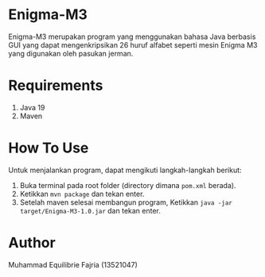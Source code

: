 # Enigma-M3
Enigma-M3 merupakan program yang menggunakan bahasa Java berbasis GUI yang dapat mengenkripsikan 26 huruf alfabet seperti mesin Enigma M3 yang digunakan oleh pasukan jerman.


# Requirements
1. Java 19
2. Maven


# How To Use
Untuk menjalankan program, dapat mengikuti langkah-langkah berikut:
1. Buka terminal pada root folder (directory dimana ```pom.xml``` berada).
2. Ketikkan ```mvn package``` dan tekan enter.
3. Setelah maven selesai membangun program, Ketikkan ```java -jar target/Enigma-M3-1.0.jar``` dan tekan enter.


# Author
Muhammad Equilibrie Fajria (13521047)
